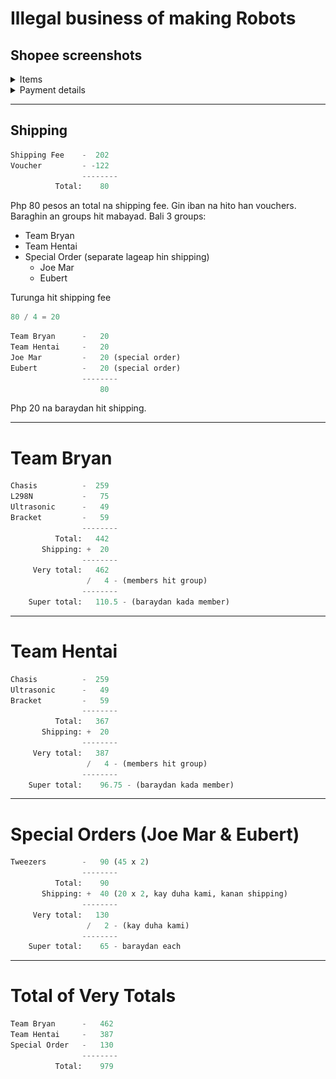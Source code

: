 # Illegal business of making Robots

## Shopee screenshots

<details>
    <summary>Items</summary>
    <img src="received_737553444481534.jpeg">
</details>

<details>
    <summary>Payment details</summary>
    <img src="received_888549335707574.jpeg">
</details>

---

## Shipping

```python
Shipping Fee    -  202
Voucher         - -122
                --------
          Total:    80
```

Php 80 pesos an total na shipping fee. Gin iban na hito han vouchers. Baraghin an groups hit mabayad. Bali 3 groups:

- Team Bryan
- Team Hentai
- Special Order (separate lageap hin shipping)
    - Joe Mar
    - Eubert

Turunga hit shipping fee

```python
80 / 4 = 20
```

```python
Team Bryan      -   20
Team Hentai     -   20
Joe Mar         -   20 (special order)
Eubert          -   20 (special order)
                --------
                    80
```

Php 20 na baraydan hit shipping.

---

# Team Bryan

```python
Chasis          -  259
L298N           -   75
Ultrasonic      -   49
Bracket         -   59
                --------
          Total:   442
       Shipping: +  20
                --------
     Very total:   462
                 /   4 - (members hit group)
                --------
    Super total:   110.5 - (baraydan kada member)
```

---

# Team Hentai

```python
Chasis          -  259
Ultrasonic      -   49
Bracket         -   59
                --------
          Total:   367
       Shipping: +  20
                --------
     Very total:   387
                 /   4 - (members hit group)
                --------
    Super total:    96.75 - (baraydan kada member)
```

---

# Special Orders (Joe Mar & Eubert)

```python
Tweezers        -   90 (45 x 2)
                --------
          Total:    90
       Shipping: +  40 (20 x 2, kay duha kami, kanan shipping)
                --------
     Very total:   130
                 /   2 - (kay duha kami)
                --------
    Super total:    65 - baraydan each
```

---

# Total of Very Totals

```python
Team Bryan      -   462
Team Hentai     -   387
Special Order   -   130
                --------
          Total:    979
```
